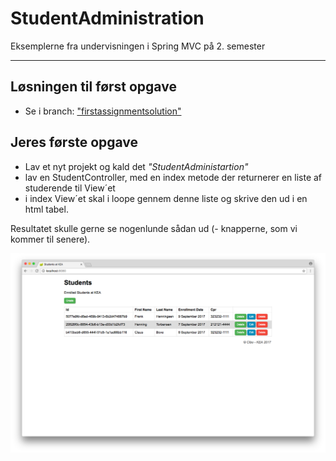 # StudentAdministration
Eksemplerne fra undervisningen i Spring MVC på 2. semester

<hr>

## Løsningen til først opgave
* Se i branch: ["firstassignmentsolution"](https://github.com/dat17v1/StudentAdministration/tree/firstassignmentsolution)
## Jeres første opgave
* Lav et nyt projekt og kald det _"StudentAdministartion"_
* lav en StudentController, med en index metode der returnerer en liste af studerende til View´et
* i index View´et skal i loope gennem denne liste og skrive den ud i en html tabel.

Resultatet skulle gerne se nogenlunde sådan ud (- knapperne, som vi kommer til senere).

![Students](https://github.com/dat17v1/2_05_user_interface_iii/blob/master/snippets/Studentfront.png)



